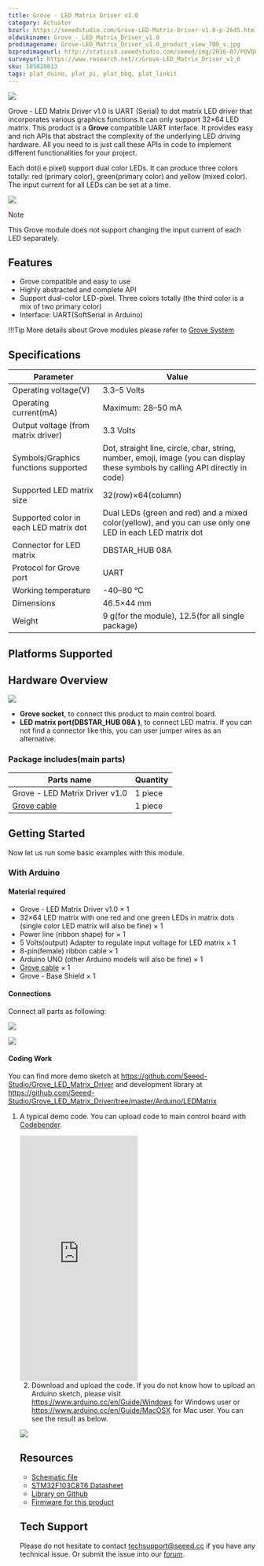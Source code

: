 ```yaml
---
title: Grove - LED Matrix Driver v1.0
category: Actuator
bzurl: https://seeedstudio.com/Grove-LED-Matrix-Driver-v1.0-p-2645.html
oldwikiname: Grove_-_LED_Matrix_Driver_v1.0
prodimagename: Grove-LED_Matrix_Driver_v1.0_product_view_700_s.jpg
bzprodimageurl: http://statics3.seeedstudio.com/seeed/img/2016-07/POVQFNSv9hKluouORsqs2H5s.jpg
surveyurl: https://www.research.net/r/Grove-LED_Matrix_Driver_v1_0
sku: 105020013
tags: plat_duino, plat_pi, plat_bbg, plat_linkit
---
```


![](https://raw.githubusercontent.com/SeeedDocument/Grove-LED_Matrix_Driver_v1.0/master/img/Grove-LED_Matrix_Driver_v1.0_product_view_700_s.jpg)

Grove - LED Matrix Driver v1.0 is UART (Serial) to dot matrix LED driver that incorporates various graphics functions.It can only support 32×64 LED matrix. This product is a **Grove** compatible UART interface. It provides easy and rich APIs that abstract the complexity of the underlying LED driving hardware. All you need to is just call these APIs in code to implement different functionalities for your project.

Each dot(i.e pixel) support dual color LEDs. It can produce three colors totally: red (primary color), green(primary color) and yellow (mixed color). The input current for all LEDs can be set at a time.

[![](https://raw.githubusercontent.com/SeeedDocument/common/master/Get_One_Now_Banner.png)](http://www.seeedstudio.com/Grove-LED-Matrix-Driver-v1.0-p-2645.html)

<div class="admonition note">
<p class="admonition-title">Note</p>
This Grove module does not support changing the input current of each LED separately.
</div> 

Features
--------

-   Grove compatible and easy to use
-   Highly abstracted and complete API
-   Support dual-color LED-pixel. Three colors totally (the third color is a mix of two primary color)
-   Interface: UART(SoftSerial in Arduino)

!!!Tip
    More details about Grove modules please refer to [Grove System](http://wiki.seeed.cc/Grove_System/)
  
  
Specifications
--------------

| Parameter                              | Value                                                                                                                          |
|----------------------------------------|--------------------------------------------------------------------------------------------------------------------------------|
| Operating voltage(V)                   | 3.3–5 Volts                                                                                                                    |
| Operating current(mA)                  | Maximum: 28–50 mA                                                                                                              |
| Output voltage (from matrix driver)    | 3.3 Volts                                                                                                                      |
| Symbols/Graphics functions supported   | Dot, straight line, circle, char, string, number, emoji, image (you can display these symbols by calling API directly in code) |
| Supported LED matrix size              | 32(row)×64(column)                                                                                                             |
| Supported color in each LED matrix dot | Dual LEDs (green and red) and a mixed color(yellow), and you can use only one LED in each LED matrix dot                       |
| Connector for LED matrix               | DBSTAR\_HUB 08A                                                                                                                |
| Protocol for Grove port                | UART                                                                                                                           |
| Working temperature                    | -40–80 ℃                                                                                                                       |
| Dimensions                             | 46.5×44 mm                                                                                                                     |
| Weight                                 | 9 g(for the module), 12.5(for all single package)                                                                              |

Platforms Supported
-------------------

Hardware Overview
-----------------

![](https://raw.githubusercontent.com/SeeedDocument/Grove-LED_Matrix_Driver_v1.0/master/img/Grove-LED_Matrix_Driver_v1.0_product_components_described_1200_s.jpg)

-   **Grove socket**, to connect this product to main control board.
-   **LED matrix port(DBSTAR\_HUB 08A )**, to connect LED matrix. If you can not find a connector like this, you can user jumper wires as an alternative.

### **Package includes**(main parts)

| Parts name                                                                                                                    | Quantity |
|-------------------------------------------------------------------------------------------------------------------------------|----------|
| Grove - LED Matrix Driver v1.0                                                                                                | 1 piece  |
| [Grove cable](http://www.seeedstudio.com/depot/Grove-Universal-4-Pin-Buckled-5cm-Cable-5-PCs-Pack-p-925.html?cPath=98_106_57) | 1 piece  |

Getting Started
---------------

Now let us run some basic examples with this module.

### With Arduino

#### Material required

-   Grove - LED Matrix Driver v1.0 × 1
-   32×64 LED matrix with one red and one green LEDs in matrix dots (single color LED matrix will also be fine) × 1
-   Power line (ribbon shape) for × 1
-   5 Volts(output) Adapter to regulate input voltage for LED matrix × 1
-   8-pin(female) ribbon cable × 1
-   Arduino UNO (other Arduino models will also be fine) × 1
-   [Grove cable](http://www.seeedstudio.com/depot/Grove-Universal-4-Pin-Buckled-5cm-Cable-5-PCs-Pack-p-925.html?cPath=98_106_57) × 1
-   Grove - Base Shield × 1

#### Connections

Connect all parts as following:

![](https://raw.githubusercontent.com/SeeedDocument/Grove-LED_Matrix_Driver_v1.0/master/img/Grove-LED_Matrix_Driver_v1.0_wiki_demo_connections_front_3600.jpg)

![](https://raw.githubusercontent.com/SeeedDocument/Grove-LED_Matrix_Driver_v1.0/master/img/Grove-LED_Matrix_Driver_v1.0_wiki_demo_connections_back_3600.jpg)

#### Coding Work

You can find more demo sketch at <https://github.com/Seeed-Studio/Grove_LED_Matrix_Driver> and development library at <https://github.com/Seeed-Studio/Grove_LED_Matrix_Driver/tree/master/Arduino/LEDMatrix>

1. A typical demo code. You can upload code to main control board with [Codebender](https://codebender.cc).

    <iframe frameborder="0" height="500" src="https://codebender.cc/embed/sketch:300168" width="50%">
</iframe>

2. Download and upload the code. If you do not know how to upload an Arduino sketch, please visit <https://www.arduino.cc/en/Guide/Windows> for Windows user or <https://www.arduino.cc/en/Guide/MacOSX> for Mac user. You can see the result as below.

![](https://raw.githubusercontent.com/SeeedDocument/Grove-LED_Matrix_Driver_v1.0/master/img/Grove-LED_Matrix_Driver_v1.0_wiki_demo_result_view_s.jpg)

Resources
---------

-   [Schematic file](https://raw.githubusercontent.com/SeeedDocument/Grove-LED_Matrix_Driver_v1.0/master/res/Grove_LED_Matrix_Driver_v1.0_Schematics.zip)
-   [STM32F103C8T6 Datasheet](https://raw.githubusercontent.com/SeeedDocument/Grove-LED_Matrix_Driver_v1.0/master/res/STM32F03C8T6.pdf)
-   [Library on Github](https://github.com/Seeed-Studio/Grove_LED_Matrix_Driver)
-   [Firmware for this product](https://github.com/Seeed-Studio/Grove_LED_Matrix_Driver/tree/master/Firmware)

<!-- This Markdown file was created from http://www.seeedstudio.com/wiki/Grove_-_LED_Matrix_Driver_v1.0 -->

## Tech Support
Please do not hesitate to contact [techsupport@seeed.cc](techsupport@seeed.cc) if you have any technical issue. Or submit the issue into our [forum](http://seeedstudio.com/forum/). 